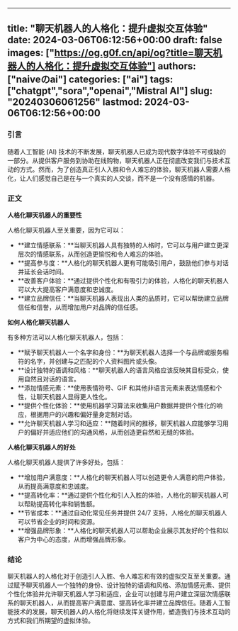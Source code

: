 
---
title: "聊天机器人的人格化：提升虚拟交互体验"
date: 2024-03-06T06:12:56+00:00
draft: false
images: ["https://og.g0f.cn/api/og?title=聊天机器人的人格化：提升虚拟交互体验"]
authors: ["naiveのai"]
categories: ["ai"]
tags: ["chatgpt","sora","openai","Mistral AI"]
slug: "20240306061256"
lastmod: 2024-03-06T06:12:56+00:00
---
### 引言

随着人工智能 (AI) 技术的不断发展，聊天机器人已成为现代数字体验不可或缺的一部分。从提供客户服务到协助在线购物，聊天机器人正在彻底改变我们与技术互动的方式。然而，为了创造真正引人入胜和令人难忘的体验，聊天机器人需要人格化，让人们感觉自己是在与一个真实的人交谈，而不是一个没有感情的机器。

### 正文

**人格化聊天机器人的重要性**

人格化聊天机器人至关重要，因为它可以：

- **建立情感联系：**当聊天机器人具有独特的人格时，它可以与用户建立更深层次的情感联系，从而创造更愉悦和令人难忘的体验。
- **提高参与度：**人格化的聊天机器人更有可能吸引用户，鼓励他们参与对话并延长会话时间。
- **改善客户体验：**通过提供个性化和有吸引力的体验，人格化的聊天机器人可以大大提高客户满意度和忠诚度。
- **建立品牌信任：**当聊天机器人表现出人类的品质时，它可以帮助建立品牌信任和信誉，从而增加用户对品牌的信任感。

**如何人格化聊天机器人**

有多种方法可以人格化聊天机器人，包括：

- **赋予聊天机器人一个名字和身份：**为聊天机器人选择一个与品牌或服务相符的名字，并创建与之匹配的个人资料图片或头像。
- **设计独特的语调和风格：**聊天机器人的语言风格应该反映其目标受众，使用自然且对话的语言。
- **添加情感元素：**使用表情符号、GIF 和其他非语言元素来表达情感和个性，让聊天机器人显得更人性化。
- **提供个性化体验：**使用机器学习算法来收集用户数据并提供个性化的响应，根据用户的兴趣和偏好量身定制对话。
- **允许聊天机器人学习和适应：**随着时间的推移，聊天机器人应能够学习用户的偏好并适应他们的沟通风格，从而创造更自然和无缝的体验。

**人格化聊天机器人的好处**

人格化聊天机器人提供了许多好处，包括：

- **增加用户满意度：**人格化的聊天机器人可以创造更令人满意的用户体验，从而提高满意度和忠诚度。
- **提高转化率：**通过提供个性化和引人入胜的体验，人格化的聊天机器人可以帮助提高转化率和销售额。
- **节省成本：**通过自动化常见任务并提供 24/7 支持，人格化的聊天机器人可以节省企业的时间和资源。
- **增强品牌形象：**人格化的聊天机器人可以帮助企业展示其友好的个性和以客户为中心的态度，从而增强品牌形象。

### 结论

聊天机器人的人格化对于创造引人入胜、令人难忘和有效的虚拟交互至关重要。通过赋予聊天机器人一个独特的身份、设计独特的语调和风格、添加情感元素、提供个性化体验并允许聊天机器人学习和适应，企业可以创建与用户建立深层次情感联系的聊天机器人，从而提高客户满意度、提高转化率并建立品牌信任。随着人工智能技术的发展，聊天机器人的人格化将继续发挥关键作用，塑造我们与技术互动的方式和我们所期望的虚拟体验。